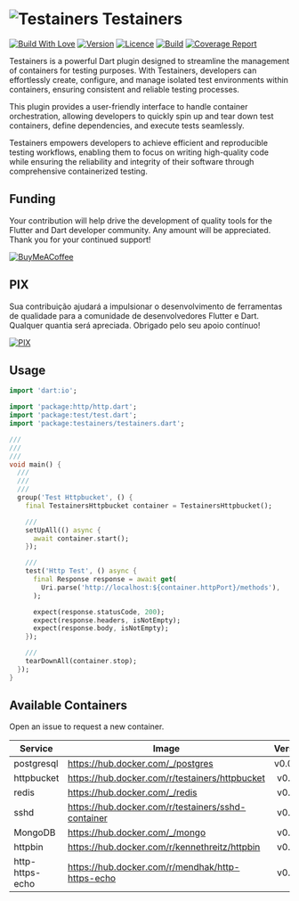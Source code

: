 <h1>
<img src="https://testainers.com/assets/assets/images/testainers-80.png" alt="Testainers" title="Testainers">
Testainers
</h1>

[![Build With Love](https://img.shields.io/badge/%20built%20with-%20%E2%9D%A4-ff69b4.svg)](https://github.com/testainers/testainers/stargazers)
[![Version](https://img.shields.io/pub/v/testainers?color=orange)](https://pub.dev/packages/testainers)
[![Licence](https://img.shields.io/github/license/testainers/testainers?color=blue)](https://github.com/testainers/testainers/blob/main/LICENSE)
[![Build](https://img.shields.io/github/actions/workflow/status/testainers/testainers/main.yml?branch=main)](https://github.com/testainers/testainers/releases/latest)
[![Coverage Report](https://img.shields.io/badge/coverage-report-C08EA1)](https://testainers.github.io/testainers/coverage/)

Testainers is a powerful Dart plugin designed to streamline the management of
containers for testing purposes. With Testainers, developers can effortlessly
create, configure, and manage isolated test environments within containers,
ensuring consistent and reliable testing processes.

This plugin provides a user-friendly interface to handle container
orchestration, allowing developers to quickly spin up and tear down test
containers, define dependencies, and execute tests seamlessly.

Testainers empowers developers to achieve efficient and reproducible testing
workflows, enabling them to focus on writing high-quality code while ensuring
the reliability and integrity of their software through comprehensive
containerized testing.

## Funding

Your contribution will help drive the development of quality tools for the
Flutter and Dart developer community. Any amount will be appreciated.
Thank you for your continued support!

[![BuyMeACoffee](https://www.buymeacoffee.com/assets/img/guidelines/download-assets-sm-2.svg)](https://www.buymeacoffee.com/edufolly)

## PIX

Sua contribuição ajudará a impulsionar o desenvolvimento de ferramentas de
qualidade para a comunidade de desenvolvedores Flutter e Dart. Qualquer quantia
será apreciada.
Obrigado pelo seu apoio contínuo!

[![PIX](helpers/pix.png)](https://nubank.com.br/pagar/2bt2q/RBr4Szfuwr)

## Usage

```dart
import 'dart:io';

import 'package:http/http.dart';
import 'package:test/test.dart';
import 'package:testainers/testainers.dart';

///
///
///
void main() {
  ///
  ///
  ///
  group('Test Httpbucket', () {
    final TestainersHttpbucket container = TestainersHttpbucket();

    ///
    setUpAll(() async {
      await container.start();
    });

    ///
    test('Http Test', () async {
      final Response response = await get(
        Uri.parse('http://localhost:${container.httpPort}/methods'),
      );

      expect(response.statusCode, 200);
      expect(response.headers, isNotEmpty);
      expect(response.body, isNotEmpty);
    });

    ///
    tearDownAll(container.stop);
  });
}
```

## Available Containers

Open an issue to request a new container.


| Service         | Image                                              | Version | Status |
|-----------------|----------------------------------------------------|:-------:|:------:| 
| postgresql      | https://hub.docker.com/_/postgres                  | v0.0.10 |   ✅    |
| httpbucket      | https://hub.docker.com/r/testainers/httpbucket     | v0.0.6  |   ✅    |
| redis           | https://hub.docker.com/_/redis                     | v0.0.5  |   ✅    |
| sshd            | https://hub.docker.com/r/testainers/sshd-container | v0.0.4  |   ✅    |
| MongoDB         | https://hub.docker.com/_/mongo                     | v0.0.2  |   ✅    |
| httpbin         | https://hub.docker.com/r/kennethreitz/httpbin      | v0.0.1  |   ✅    |
| http-https-echo | https://hub.docker.com/r/mendhak/http-https-echo   | v0.0.1  |   ✅    |

